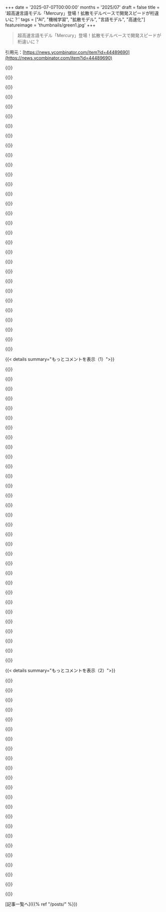 +++
date = '2025-07-07T00:00:00'
months = '2025/07'
draft = false
title = '超高速言語モデル「Mercury」登場！拡散モデルベースで開発スピードが桁違いに？'
tags = ["AI", "機械学習", "拡散モデル", "言語モデル", "高速化"]
featureimage = 'thumbnails/green1.jpg'
+++

> 超高速言語モデル「Mercury」登場！拡散モデルベースで開発スピードが桁違いに？

引用元：[https://news.ycombinator.com/item?id=44489690](https://news.ycombinator.com/item?id=44489690)




{{<matomeQuote body="超速LLMのMercuryが出てきても、テストが遅いと意味なくない？今のCIって、CPUやI/Oでボトルネックになるし、ワーカー足りない、フレークする、キャッシュ効かない、クラウドVM遅い…って問題山積みで、ずっと進歩してない気がするんだ。<br>このままだと、LLMがコード書くようになってもテスト待ちで詰まるだけだよ。どうやってテスト実行を速くするんだろ？" userName="mike_hearn" createdAt="2025/07/07 13:46:50" color="#ff33a1">}}




{{<matomeQuote body="＞ Maybe I’ve just got unlucky in the past、but in most projects I worked on a lot of developer time was wasted on waiting for PRs to go green。<br>これがわかんない。開発者の時間ってマシンよりずっと高いんだから、CIワーカー増やせばいいだけじゃん？Googleにいた時なんて、テストを10000台で回して5分で終わらせてたよ。Hermetic buildとキャッシュは両立するんだし。" userName="kccqzy" createdAt="2025/07/07 14:20:17" color="#ff5733">}}




{{<matomeQuote body="開発者の時間は高いけど、ほとんどの会社でGoogleみたいに10000倍もじゃないって。Googleは例外だよ。ライセンス料とか、全部が並列化できないAmdahl’s lawもあるし、環境気にする人もいるしね。タイプミス修正のPRですら200CPU時間使ってた会社もあったんだから（Bazel使わないとか正気の沙汰じゃなかったけど）。" userName="IshKebab" createdAt="2025/07/07 14:59:56" color="">}}




{{<matomeQuote body="LLMに100行以下のちょい直しとか、rubber-duckしてもらうのはいい。でもCIに統合するのは、大規模PJだと何百時間も生産性失うことになるよ。複雑なシステムは全然ダメ。重要なリポジトリで supervision 無しでLLM使うなんて絶対無理。結局手直しする羽目になるなら、自分でやった方が早いんだってば。" userName="TechDebtDevin" createdAt="2025/07/07 13:55:09" color="">}}




{{<matomeQuote body="CIの待ち時間は、モダンなクラウドで解決できるよ。スポットインスタンスを数分だけプロビジョニングして、終わったらシャットダウンすればいい。クラウドプロバイダーに任せちゃえ。<br>でも、本質的な問題は、開発者がPR待ちで休憩してるなら、これを最適化しても休憩時間を削るだけで、大して価値ないんじゃないかってことだと思う。" userName="underdeserver" createdAt="2025/07/07 16:19:09" color="">}}




{{<matomeQuote body="最近働いた2社は、IPのことで神経質になりすぎてクラウドCI使ってなかったんだ。それに、クラウドを使っても、コストは多少変わるかもしれないけど、他の問題は解決しないんじゃないかな？クラウドって高いし。" userName="IshKebab" createdAt="2025/07/07 18:25:53" color="">}}




{{<matomeQuote body="俺もGoogleに何年かいたけど、あそこは全然普通じゃないよ。リソース投げ放題だし、エンジニアにも金払える。普通の会社はCI予算決まってるし、10000台でテストなんて無理。CIってSWE数人分の給料分くらい簡単に消えるんだ。普通の会社はキャッシュ不安定だから確実性優先で遅くなるんだよ。" userName="mike_hearn" createdAt="2025/07/07 14:30:15" color="#ff5c5c">}}




{{<matomeQuote body="IPのことでクラウド使わないって、心配しすぎだよ。Azureにはメモリ内容まで暗号化するConfidential Computeって機能があるし、AzureやAWSが顧客のコード盗むなんて、ビジネス的に絶対ないって。そんなことしたらすぐ訴えられて顧客失う。Microsoftですら、OSS見ないようにしてるくらいだから。" userName="jiggawatts" createdAt="2025/07/07 22:04:49" color="">}}




{{<matomeQuote body="この議論、何回見んだろって思うんだけどさ、いつになったらLLMが使えるって受け入れるの？たくさんの人が「生産性上がる」って言ってるのに、あと何人そう言えば考え方変えるわけ？" userName="kraftman" createdAt="2025/07/07 14:20:13" color="">}}




{{<matomeQuote body="今Googleにいるんだけど、リソース全部あるのに、一番ボトルネックになってるのはPresubmit TAPと人間のレビューなんだよね。エディタでCLs作るのに数時間、システムに入れるのに何日、時には何週間もかかることあるよ。" userName="kridsdale1" createdAt="2025/07/07 17:41:57" color="">}}




{{<matomeQuote body="Azureの機密コンピュートは知らないけど、GCPのはAMD SEV-SVPベースで、過去に脆弱性で機密性がヤバくなったことあるらしいよ。" userName="kccqzy" createdAt="2025/07/07 22:48:20" color="">}}




{{<matomeQuote body="大規模コードでClaude使ったら結構使えたよ。全部じゃなくても色々。MercuryはコーディングだとClaudeに劣るかもだけど、LLMでできる簡単なタスク（テスト追加、バグ修正、UIアニメ）はたくさんある。ダメならPR閉じればいいし。RenovateみたいなボットでもCI時間食うけど役に立つよ。" userName="mike_hearn" createdAt="2025/07/07 14:08:34" color="#ff33a1">}}




{{<matomeQuote body="マストなXKCD（https://xkcd.com/538/）。コードってそこまで秘密じゃないし、特にMicrosoftみたいなとこからはね。エアギャップ環境じゃない限り、開発環境はPackageManager(NuGet, NPM)、IDE(VS Code)、GitHub Enterprise、CI/CD、WindowsとかMicrosoft含むサードパーティソフトから常に漏洩リスクに晒されてるんだよ。USBで地下施設に運び込むとかじゃない限り、コードは常に「晒されてる」。セキュアなクラウドVMの脆弱性心配するより、開発者が自宅ゲーミングPCで仕事してる（これマジである）現実見た方がいいよ。完璧求めすぎて現状を見落としてるんだ。" userName="jiggawatts" createdAt="2025/07/07 23:44:37" color="#38d3d3">}}




{{<matomeQuote body="CIが遅いのは、高いクラウドVMとかフルハーメチックビルドのせい。俺の経験だと、ベアメタルレンタルマシンでセルフホストすれば、コスト半分で性能2-5倍になると思うんだ。みんな外部サービス使いたがるけど、ベアメタル扱うスキルも役に立つし、安く速くなるのにこういう移行がタブー視されるのが謎。いつも「ロックインされるけど別のサービスへ」ってなるのがおかしいよ。" userName="rafaelmn" createdAt="2025/07/07 16:38:26" color="#45d325">}}




{{<matomeQuote body="俺的には、LLMはテストカバレッジ苦手なんだよね。テストがある理由やアサーションの概念を理解できないから、テスト通すためだけに値をハードコードしがち。" userName="airstrike" createdAt="2025/07/07 14:29:45" color="">}}




{{<matomeQuote body="うーん、Claudeは依存関係を全部モックして、元のコードの鏡像みたいな、全く役に立たないユニットテスト書くのは得意だよ。カバレッジ100％だけど、何もテストされてないやつ。" userName="wrs" createdAt="2025/07/07 15:27:45" color="">}}




{{<matomeQuote body="「LLMが役立つこといつ認めるの？」って議論よく見るけど、あのコメント最初からLLMはコーディングの特定の役割で役立つって認めてるし。「何人が生産性上がったって言えば変わるの？」って？たくさんの人が信じてるから正しいって論証は、単にその信念が人気ってこと以上の事実を証明しないんだよ。" userName="dragonwriter" createdAt="2025/07/07 14:51:17" color="">}}




{{<matomeQuote body="多くの会社は開発者用のハードウェアにお金かけるの変に渋るよね。従業員の半日でかかる費用と同じ1000ドルの高性能ノートPCを3年間使わせるのを拒んだりする。" userName="wat10000" createdAt="2025/07/07 16:25:43" color="">}}




{{<matomeQuote body="PythonアプリのCI、astral.shのツールチェーン（uvでインストールとキャッシュ）でかなり速くなったよ。mypyの代わりにそこの型チェッカー使えばもっと速くなるはず。フロントエンドあるとPlaywrightテストが一番遅くなるかな。（あ、Mike、Google Mapsで一緒だった？あなたSREで一番好きだったから、この意見信じるね！）" userName="pamelafox" createdAt="2025/07/07 21:55:57" color="#ff33a1">}}




{{<matomeQuote body="「PR待つのに時間無駄」ってよくある話。devsがdependency inversion分かってないせい。新人流入で今後も続くかも。遅くする方法を教えるね：常に「DB」使う（ただのオブジェクト保存じゃなく）。式じゃなく文で（「残高は取引合計」じゃなくDBに書いて結果読む）。これでテストは順番にしかできなくなる（同時だと競合）、セットアップとか状態リセット増える。状態変わるの待つ必要出るからthread sleep使う。不安定ならsleep増やして、通ればコミット。" userName="mrkeen" createdAt="2025/07/07 19:00:02" color="#45d325">}}




{{<matomeQuote body="これって揚げ足取りみたいだな。GPUは1秒間に100京命令もできるのに、1秒以内で終わるテストが書けないってのは、根本的な限界じゃなくてテストが超非効率ってことじゃないの？" userName="gdiamos" createdAt="2025/07/07 18:59:26" color="#ff33a1">}}




{{<matomeQuote body="やっほー！:)Astralの仕事はすごいけど、どうやって続けていくんだろうね。VC任せなのかな？たいていのアプリはCIでCPU以外がボトルネックになってるんだよ。JITやDB、ブラウザとか。だから言語だけじゃ変わらないかもね。桁違いの改善には新しいアイデアが必要だよ。" userName="mike_hearn" createdAt="2025/07/08 08:03:12" color="#ff33a1">}}




{{<matomeQuote body="前の会社では、ちっちゃいスタートアップだったんだけど、オフィスのサーバーワークステーションの方がクラウドで借りるより安くて性能も良かったんだ。ベアメタルはテストやCIにすごく効くよ。この手の用途でまともなGPUが付いたクラウドマシン、安く見つけるの難しいんだよね。" userName="azeirah" createdAt="2025/07/07 17:24:29" color="#45d325">}}




{{<matomeQuote body="...そして、私のコメントはそれについて話してるんじゃなくて、LLMでコード書くと50%書き直すから役に立たないって意見に対してだよ。みんなと違う意見でもすぐ変えないけど、違いの原因は調べるようにしてる。LLMが使える派とそうじゃない派の二極化は、自動テストが使える派とそうじゃない派の二極化に似てて、同じ理由がある気がするな。" userName="kraftman" createdAt="2025/07/07 18:55:40" color="">}}




{{<matomeQuote body="スループットとレイテンシを勘違いしてるよ。長いCIは開発者の待ち時間を増やすけど、開発者は他の作業に切り替えられるから全体の生産性（スループット）はそんなに落ちないんだ。CIのコストはゼロじゃないけど、実行時間ほどじゃないよ。それに、ほとんどの開発作業はCIがボトルネックじゃなくて、コードレビューとかデプロイなんだ。" userName="wavemode" createdAt="2025/07/07 22:14:46" color="#38d3d3">}}




{{<matomeQuote body="主にJavaで並行コードを書く経験だと、中途半端なのを信頼できるExecutorsとかDBトランザクションみたいな簡単で良いやつで書き直すことが多かったよ。synchronizedとかactorsみたいなのを使うと大変な目に合うんだ。レースコンディション探る3000スレッドのテストはちょっと誇りだけど、毎回実行するのはホント嫌だったなぁ。" userName="PaulHoule" createdAt="2025/07/07 15:06:55" color="">}}




{{<matomeQuote body="＞会社はみんな文句言ってるの聞いてCIの作業者（ワーカー）を倍にしないの？<br>しないよ。マネジメントのせいか知らないけど、こういう議論はいつも長引くんだ。もっとリソース欲しいって頼んでも、承認されるか、ひどい場合は却下されるまでに、頼んだリソースの値段より人間の人件費の方がよっぽどかかっちゃうんだよ。" userName="ronbenton" createdAt="2025/07/07 14:55:17" color="#785bff">}}




{{<matomeQuote body="＞開発者が、会社から支給されたクソPCより10倍速いからって自宅のゲーミングPCを仕事に使ってる<br>＞うん、これよくあるよ。会社が完璧を求めすぎて良いものを台無しにしたからだけど、君は知らないだけだろ。<br>そんなのはセキュリティ意識低いスタートアップだけだよ。セキュリティが大事な場所（例えばフィンテックとか）だと、PCはロックダウンされて（管理者権限なし）、ストレージは暗号化、VPN認証情報の一部もアクセスできないとこにあるんだ。" userName="oldsecondhand" createdAt="2025/07/08 03:51:43" color="">}}




{{<matomeQuote body="playgroundを試したら変な応答が来たんだ。正規表現パターンを頼んだら、まずモデル自身が計画を立てて、パターンを書いて、それからテストを書き始めたんだよ。でもテストが止まらないんだ。どんどんサイズが増えて、多分コンテキスト限界に達して回答がキャンセルされたんだと思う。<br>あと、テストを書くたびにそのテストが通るか失敗するかコメントしてたんだけど、30個目くらいからそれも間違え始めてさ。正しいはずのテストを失敗するって言ったり。<br>120個目くらいからはテスト自体も意味不明になって、ただの変な文字になってたよ。パターンも間違ってたけど、無限テストの方が面白いね。" userName="true_blue" createdAt="2025/07/07 15:02:44" color="#38d3d3">}}




{{<matomeQuote body="そういえば、普通モデルでもちょっと前までこういうことよくあったよ。無限ループみたいに、前の出力と少しだけ違うものを延々と出し続けるんだよね。" userName="ianbicking" createdAt="2025/07/07 19:06:04" color="">}}




{{< details summary="もっとコメントを表示（1）">}}

{{<matomeQuote body="ほとんどのモデルでコンテキストウィンドウを小さくすると、こういう振る舞いになるんだよ。小さすぎると、Gemini 2.5みたいな最新モデルでもほぼ意味不明になるね。<br>Mercuryは論文によると32kのコンテキストウィンドウがあるらしいから、それが原因かもね。" userName="data-ottawa" createdAt="2025/07/07 21:16:20" color="#ff33a1">}}




{{<matomeQuote body="2.5 Proの最近の100万コンテキスト長でも経験したことあるよ。いくつかの失敗したアプローチを何度も試して、失敗に気づいて、思考を終えずにループしてたんだ。トークンを無理やり止めなきゃいけなかった。<br>劇的に良くなって稀になったとはいえ、これはこの技術に根本的な失敗モードの一つだと思うな。" userName="jdiff" createdAt="2025/07/08 15:21:55" color="#ff5c5c">}}




{{<matomeQuote body="これって、トークン予測だけじゃ正確さには全然足りないってことの典型的な例だね。絶対に無理。LLMはコードについて推論するようには設計されてないんだ。" userName="beders" createdAt="2025/07/07 18:42:04" color="">}}




{{<matomeQuote body="Claude Sonnetでこれになったことあるわ。私のプロンプトと全く関係ない大量のソースコードを吐き出し始めて、学習データから来てるみたいだった。時々コードベースを切り替えたり…例えば、数千行のCプログラムが出て、そのあと別のJavaScriptのコードに変わったり。狂ってたよ！" userName="_kidlike" createdAt="2025/07/08 06:19:19" color="#ff33a1">}}




{{<matomeQuote body="solidgoldmagikarp[0]に似てるね。たぶんプロンプトの中に、学習データ内で異常に多く含まれてる何かがあったんだろう。[0] https://www.lesswrong.com/posts/jbi9kxhb4iCQyWG9Y/explaining..." userName="CSSer" createdAt="2025/07/08 06:44:24" color="#ff5c5c">}}




{{<matomeQuote body="これは小さめのLLMならどれでもよくあることだよ。" userName="throwaway314155" createdAt="2025/07/08 20:54:13" color="">}}




{{<matomeQuote body="面白すぎて本当だとは思えないんだけど。" userName="fiatjaf" createdAt="2025/07/07 15:20:00" color="">}}




{{<matomeQuote body="テックレポートによると、このモデルはSEDDモデルっていう[28]を拡張したものらしいよ（SEDDの論文はこちら→https://arxiv.org/abs/2310.16834 ）。<br>俺はSEDDのPython実装をゼロから作った（見て→https://github.com/mstarodub/dllm ）。一番クリーンで読みやすいのを目指したんだ。<br>論文にはあったけど実装されてなかった複雑なノイズ除去方法も実装したよ。<br>おもちゃのデータセットなら、GPU1枚で数時間で動かせた。" userName="mxs_" createdAt="2025/07/07 20:54:16" color="#ff33a1">}}




{{<matomeQuote body="ちなみに、DeepMindも拡散モデルベースのGeminiモデルを出してるんだ（これね→https://deepmind.google/models/gemini-diffusion/ ）。<br>ちょっと試したんだけど、このMercuryみたいに速さはすごいものの、応答の質は他のGeminiモデルより全然イマイチだったな、俺のテストでは。" userName="fastball" createdAt="2025/07/07 13:50:45" color="">}}




{{<matomeQuote body="俺もアクセスできるまで数週間かかったよ。<br>それまで待てないなら、Simonさんのここで良いデモが見れるよ→ https://simonwillison.net/2025/May/21/gemini-diffusion/" userName="MattSayar" createdAt="2025/07/08 17:19:30" color="">}}




{{<matomeQuote body="ちょっと使ってみた感じ、すっごい速いけど正確じゃないって意見に同意するよ。" userName="Powdering7082" createdAt="2025/07/07 17:26:11" color="">}}




{{<matomeQuote body="今ってGPU関係のコードには性能アップの伸びしろが山ほどあるよね。<br>でもさー、これってarXivの使い方としてどうなの？研究論文ってより、マーケティングのリンク集みたいに見えるんだけど。<br>俺が間違ってるか無知なら教えてほしいな。" userName="mtillman" createdAt="2025/07/07 15:55:20" color="">}}




{{<matomeQuote body="間違ってはないと思うけど、こういうの（arXivの使い道）は今に始まったことじゃないよ。" userName="ricopags" createdAt="2025/07/07 20:53:19" color="">}}




{{<matomeQuote body="無料のプレイグラウンドリンク使ってるんだけど、マジで超速いね！<br>「diffusion mode」の切り替えも視覚化として結構いい感じ。正確かは分かんないけど。<br>線ノイズから始まってだんだんクリアになるのって、実際は状態空間の曖昧なベクトルからトークンが出てきて、それが段々ハッキリして最終的に単語になるってことなのかな？" userName="chc4" createdAt="2025/07/07 13:19:16" color="#45d325">}}




{{<matomeQuote body="テキスト拡散モデルって、連続した潜在空間を使うのもあるけど、昔はあんまうまくいかなかったんだ。<br>今よく見るやつは、実際のトークン出力そのものを予測して、それを次のステップに使う感じ。<br>タイムステップを修正しながら最終結果に近づいていくのが「拡散」っぽいとこかな。<br>Mercuryの仕組みに似てそうなアーキテクチャの解説を俺が書いたから、読んでみて→ https://pierce.dev/notes/how-text-diffusion-works/" userName="icyfox" createdAt="2025/07/07 16:30:08" color="#785bff">}}




{{<matomeQuote body="へー、いいね、ありがとう！元の記事は実際の動作について詳しくなくて、ほとんどベンチマークばっかりだから、これはマジ助かるわ :)" userName="chc4" createdAt="2025/07/07 22:34:06" color="">}}




{{<matomeQuote body="リンクはこちらだよ：https://chat.inceptionlabs.ai/" userName="maelito" createdAt="2025/07/07 13:30:58" color="#45d325">}}




{{<matomeQuote body="残念ながら、まだあのstRawbeRRyとかSally’s 1 sisterみたいなテストはクリアできないみたい…" userName="sexy_seedbox" createdAt="2025/07/07 23:43:13" color="">}}




{{<matomeQuote body="マジで信じられないくらい速いな、あれ！" userName="PaulHoule" createdAt="2025/07/07 13:23:03" color="">}}




{{<matomeQuote body="料金はこれね：<br>出力トークンあたりUS$0.000001 ($1/M トークン)<br>入力トークンあたりUS$0.00000025 ($0.25/M トークン)<br>詳細はこちら：https://platform.inceptionlabs.ai/docs#models" userName="JimDabell" createdAt="2025/07/07 13:53:39" color="#785bff">}}




{{<matomeQuote body="料金はちょっと高めかな。パフォーマンス重視のアプリ開発でMercuryとGroq（Llama 3.1 8bとかLlama 4 Scout）を試したけど、速度は互角なのにGroqの方がずっと安かった。でも、拡散モデルはこれからも注視していくつもりだよ。早く良いオープンソース版が出てほしいな。可能性にワクワクしてる。" userName="asaddhamani" createdAt="2025/07/07 14:20:36" color="#45d325">}}




{{<matomeQuote body="へー、知らなかったよ。Groqの料金がそんなに良いなんて思わなかったな！" userName="tripplyons" createdAt="2025/07/07 17:25:40" color="">}}




{{<matomeQuote body="もし料金重視なら、DeepInfra.comをチェックしてみて。ここは100万トークンあたり数セント台のモデルが色々あるよ。ただし、速度はMercuryやGroq、Samba Novaほどじゃないけどね。(この会社とは顧客として数年使ってるだけで、特に関係はないから安心して)" userName="tlack" createdAt="2025/07/07 18:55:30" color="#ff5733">}}




{{<matomeQuote body="DeepInfraはマジで価格が凄いよ。例えばQwen3 embeddingモデルは100万トークンあたりUS$0.002とかだからね。ベンチマークスコアが良い他の選択肢より一桁安いレベル。でも、P99のパフォーマンスは遅いし、ばらつきも大きいのが難点。レイテンシが重要な作業には向かないかな。そこが改善されれば、もう迷うことなく使うんだけどね。まあ、DeepInfraはAPIプロバイダーの中で一番価格が低い傾向にあるのは間違いない。" userName="asaddhamani" createdAt="2025/07/08 08:21:27" color="#ff5c5c">}}




{{<matomeQuote body="Are you confusing the AI company Groq with xAI, Elon Musk’s AI company that has a model called Grok?" userName="JimDabell" createdAt="2025/07/08 08:23:21" color="">}}




{{<matomeQuote body="arxivには何でも上げられるの？これマーケティングページをPDFにしただけでしょ。Facebookの出品リストみたいなのをPDFにしてアップするのもOKなの？" userName="cavisne" createdAt="2025/07/08 03:11:23" color="">}}




{{<matomeQuote body="いや、arxivは科学研究の投稿が必要だよ。既存ユーザーの推薦もいるし。ただ、商業目的だったり、質が低くてもフィルタリングはされないんだ。" userName="wavemode" createdAt="2025/07/08 06:02:04" color="#45d325">}}




{{<matomeQuote body="この開発はマジで楽しみ！ゲーム開発でAIコード書いてたら、AI待ちで時間かかりすぎたんだ。1～2分が10秒になるだけで、アイデアを試す回数が段違いになる。今はまだって感じだけど、Claude 3.0も昔はそうだったし、絶対良くなる。マジで未来が楽しみだね！" userName="M4v3R" createdAt="2025/07/07 19:02:07" color="#38d3d3">}}




{{<matomeQuote body="LLM開発コミュニティは、こういうモデルを過小評価してると思うな。既存のフレームワークも対応してないし。拡散モデルは相互エントロピーが高いけど、後学習とかで差は縮まる。GPUベンダーにDRAM増やさせたり、ユーザーに大量バッチ処理させるより、後学習やデータ投資の方が簡単だし、これはLLM提供者ができることだよ。" userName="gdiamos" createdAt="2025/07/07 16:28:05" color="#ff5c5c">}}




{{<matomeQuote body="因果的なLLMだってチューニングできるよ。そもそもGPTの初期アイデアは、使う前にチューニングしないとダメって話だったんだから。" userName="mathiaspoint" createdAt="2025/07/07 17:25:13" color="">}}

{{</details>}}




{{< details summary="もっとコメントを表示（2）">}}

{{<matomeQuote body="そうだね、自己回帰LLMはチューニングできるし、拡散モデルLLMもできるよ。そしたら、拡散モデルLLMはもっと高速に（たくさんトークンを）生成できるようになるんだ。" userName="gdiamos" createdAt="2025/07/07 19:23:06" color="">}}




{{<matomeQuote body="うわー、マジ速いね。でも、読む速度より速いから、その速さを品質上げてくれる方に使ってほしいな。正直、今のLLMより実用的なメリットが分かんないんだよね。100Hzで十分なのに、200Hzのテレビみたい。" userName="amelius" createdAt="2025/07/07 14:36:57" color="">}}




{{<matomeQuote body="LLMって人間が読まない使い方もいっぱいあるんだよ。例えば、unstructured textをJSONみたいにparseしたり、言語翻訳、agentシステムのreasoning stepとか。だから「速すぎて読めない」って時でも、その速度は役に立つんだ。" userName="pmxi" createdAt="2025/07/07 14:55:20" color="#45d325">}}




{{<matomeQuote body="もう一つ大事なメリットを見落としてるよ、コストだ。例えば、2ドル/時間のH100で1000tok/s出せるなら、同じハードで60tok/sの時より、同じ利益率でも価格は1/40にできるんだ。" userName="martinald" createdAt="2025/07/07 21:58:20" color="#ff33a1">}}




{{<matomeQuote body="ハードウェアの速度を落とせば、すごい省電力になるらしいよ。組み込み用途で面白そうだね。" userName="sweetjuly" createdAt="2025/07/08 04:02:29" color="">}}




{{<matomeQuote body="ちょっと興味あるんだけど、組み込みでAI使ってる人で経験談を共有してくれる人いないかな？NPUとか見るけど、ドキュメントとかサンプルが全然ないんだよね。" userName="kldg" createdAt="2025/07/08 11:43:41" color="">}}




{{<matomeQuote body="これのおかげで、答える前にもっと（たぶんすごくいっぱい）推論ステップとかツール呼び出しができるようになるんだね。" userName="Legend2440" createdAt="2025/07/07 15:47:31" color="#ff5c5c">}}




{{<matomeQuote body="出力は超速いんだけど、個人的ベンチマークではかなり色々ダメなんだよね。60パーセント以上幻覚見せるんじゃ実運用は無理だよ。技術はすごいけど。" userName="ceroxylon" createdAt="2025/07/07 17:20:01" color="#785bff">}}




{{<matomeQuote body="それはモデルサイズとか学習にかけたお金次第かもね？アーキテクチャ自体はいけるんだから、追いつくかは開発の努力次第じゃないかな。" userName="mike_hearn" createdAt="2025/07/07 18:46:07" color="#ff5c5c">}}




{{<matomeQuote body="すごそうだけどさ、利用規約ヤバくない？＞ユーザー投稿をAIモデル学習に使うって書いてあるじゃん。OpenRouter経由は別だけど。（原文の改行は削除）" userName="mseri" createdAt="2025/07/07 21:34:24" color="#785bff">}}




{{<matomeQuote body="チャットプレイグラウンドのコード見たんだけど、`gpt-3.5-turbo`とかAPIレスポンスに`”openai”: true`ってあるよ？これってOpenAI使ってんの？あと「Diffusion Effect」ってただのアニメーションだよね？https://chat.inceptionlabs.ai/" userName="armcat" createdAt="2025/07/07 20:45:26" color="#45d325">}}




{{<matomeQuote body="バックエンドにOpenAI使ってるには速すぎるでしょ、ほぼ一瞬だよ！" userName="Alifatisk" createdAt="2025/07/07 20:51:09" color="#ff5c5c">}}




{{<matomeQuote body="変わった質問すると2秒以上かかるし、ChatGPTより遅いなー。呼び出しログ見るとOpenAI関連がいっぱい。OpenAI API互換にしてるだけかも？" userName="armcat" createdAt="2025/07/07 21:08:07" color="#ff33a1">}}




{{<matomeQuote body="あ、わかった。なんか色々なものが組み合わさってて、ollamaとか他のAPIとも繋がるみたいだよ。" userName="armcat" createdAt="2025/07/07 22:49:24" color="">}}




{{<matomeQuote body="拡散モデルを使った言語モデルのnanogptみたいなのないかな？もっとちゃんと知りたいんだけど。" userName="mynti" createdAt="2025/07/07 12:41:38" color="">}}




{{<matomeQuote body="この動画、マスクを使った拡散生成を実装するライブコーディング部分があるんだ。見てみて！<br>https://www.youtube.com/watch?v=oot4O9wMohw" userName="nvtop" createdAt="2025/07/07 13:51:45" color="#38d3d3">}}




{{<matomeQuote body="拡散は、広い空間を探すのに論理的に一番いいやり方なんだって。でも言語モデルだけじゃなくて、創薬とか他のことにも使うべきだよ。<br>良い拡散モデルと化学の法則があればヤバそう！<br>AI界隈は今LLMばっかで、他の分野への応用を見落としてる気がするなー。" userName="EigenLord" createdAt="2025/07/08 05:36:18" color="#ff5c5c">}}




{{<matomeQuote body="科学でDL使う時、「自然の法則」をルールとして入れると、かえってダメになることが多いんだって。<br>例えば、天気予報のモデルは流体力学ほぼ使ってないらしい。<br>物理を組み込むのが間違いな理由はよくわかんないけど、制約がない方が最適化しやすいのかもね。" userName="dawnofdusk" createdAt="2025/07/08 05:41:02" color="#ff5733">}}




{{<matomeQuote body="まあ、拡散モデルは生物学の分野には前から入ってるよ。<br>Esm3もAlphaFold 3も拡散モデルを使ってるらしいしね。" userName="anotherpaul" createdAt="2025/07/08 05:46:36" color="#ff5733">}}




{{<matomeQuote body="コーディングじゃなくて、自分のゲームでMercuryを使ってみたよ。<br>https://www.playintra.win/ （ゲーム内で選べる）<br>最初は速くて賢そうだったけど、文脈が長くなると全然ダメになっちゃったみたい。<br>このゲームではイベントの順番とか状況を理解しないといけないんだけど、これは結構難しくて、他の小さいモデルはできたりするんだ。<br>まあ、まだ最初のバージョンだし、新しいアーキテクチャだしね。<br>これから良くなるか、他のLLMとは使い方が違うのかもしれないなー。" userName="ianbicking" createdAt="2025/07/07 19:18:06" color="#38d3d3">}}




{{<matomeQuote body="「Copilot Arenaで質が2位」っていう話が気になるなら、これがリンクっぽいよ。<br>もしホントならすごい結果だね！<br>https://lmarena.ai/leaderboard/copilot" userName="flockonus" createdAt="2025/07/08 02:18:08" color="#38d3d3">}}




{{<matomeQuote body="パラメータ数って公開されてるの？<br>専門家じゃないけど、なんか失敗するパターンが中国の1Bくらいのモデルに似てる気がするんだよね。" userName="numpad0" createdAt="2025/07/08 00:47:12" color="">}}

{{</details>}}



[記事一覧へ]({{% ref "/posts/" %}})
